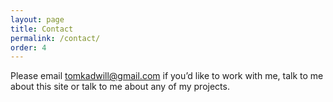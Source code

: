 ```yaml
---
layout: page
title: Contact
permalink: /contact/
order: 4
---
```


Please email <a href="mailto:tomkadwill@gmail.com">tomkadwill@gmail.com</a> if you’d like to work with me, talk to me about this site or talk to me about any of my projects.
